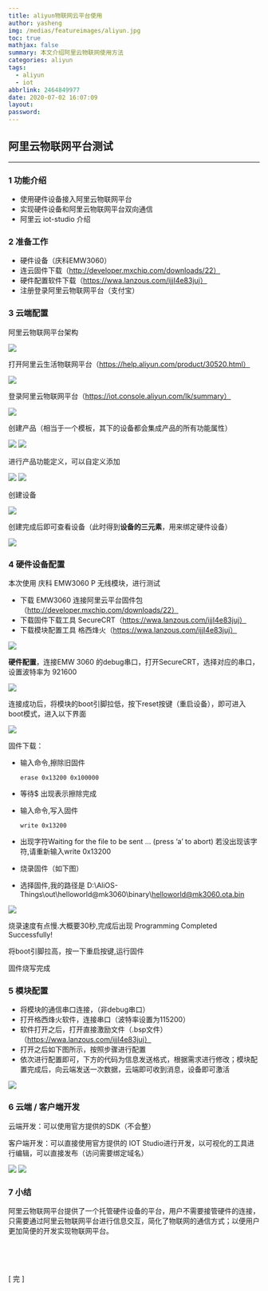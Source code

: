 ```yaml
---
title: aliyun物联网云平台使用
author: yasheng
img: /medias/featureimages/aliyun.jpg
toc: true
mathjax: false
summary: 本文介绍阿里云物联网使用方法
categories: aliyun
tags:
  - aliyun
  - iot
abbrlink: 2464849977
date: 2020-07-02 16:07:09
layout:
password:
---
```


## 阿里云物联网平台测试

---

### 1 功能介绍

- 使用硬件设备接入阿里云物联网平台
- 实现硬件设备和阿里云物联网平台双向通信
- 阿里云 iot-studio 介绍

### 2 准备工作

- 硬件设备（庆科EMW3060）
- 连云固件下载（http://developer.mxchip.com/downloads/22）
- 硬件配置软件下载（https://wwa.lanzous.com/ijjI4e83juj）
- 注册登录阿里云物联网平台（支付宝）

### 3 云端配置

阿里云物联网平台架构

<img src="/images/post_images/aliyun_01_iot/aliyun_01_iot_00.png">

打开阿里云生活物联网平台（https://help.aliyun.com/product/30520.html）

<img src="/images/post_images/aliyun_01_iot/aliyun_01_iot_01.png">

登录阿里云物联网平台（https://iot.console.aliyun.com/lk/summary）

<img src="/images/post_images/aliyun_01_iot/aliyun_01_iot_02.png">

创建产品（相当于一个模板，其下的设备都会集成产品的所有功能属性）

<img src="/images/post_images/aliyun_01_iot/aliyun_01_iot_03.png">

<img src="/images/post_images/aliyun_01_iot/aliyun_01_iot_05.png">



进行产品功能定义，可以自定义添加

<img src="/images/post_images/aliyun_01_iot/aliyun_01_iot_06.png">

<img src="/images/post_images/aliyun_01_iot/aliyun_01_iot_07.png">



创建设备

<img src="/images/post_images/aliyun_01_iot/aliyun_01_iot_08.png">

创建完成后即可查看设备（此时得到**设备的三元素**，用来绑定硬件设备）

<img src="/images/post_images/aliyun_01_iot/aliyun_01_iot_09.png">



### 4 硬件设备配置

本次使用 庆科 EMW3060 P 无线模块，进行测试

- 下载 EMW3060 连接阿里云平台固件包（http://developer.mxchip.com/downloads/22）
- 下载固件下载工具 SecureCRT（https://wwa.lanzous.com/ijjI4e83juj）
- 下载模块配置工具 格西烽火（https://wwa.lanzous.com/ijjI4e83juj）

<img src="/images/post_images/aliyun_01_iot/aliyun_01_iot_10.png">

**硬件配置**，连接EMW 3060 的debug串口，打开SecureCRT，选择对应的串口，设置波特率为 921600

<img src="/images/post_images/aliyun_01_iot/aliyun_01_iot_11.png">

连接成功后，将模块的boot引脚拉低，按下reset按键（重启设备），即可进入boot模式，进入以下界面

<img src="/images/post_images/aliyun_01_iot/aliyun_01_iot_12.png">

固件下载：

- 输入命令,擦除旧固件

  ```
  erase 0x13200 0x100000
  ```

- 等待$ 出现表示擦除完成

- 输入命令,写入固件

  ```
  write 0x13200
  ```

- 出现字符Waiting for the file to be sent … (press ‘a’ to abort) 若没出现该字符,请重新输入write 0x13200

- 烧录固件（如下图）

- 选择固件,我的路径是 D:\AliOS-Things\out\helloworld@mk3060\binary\helloworld@mk3060.ota.bin

<img src="/images/post_images/aliyun_01_iot/aliyun_01_iot_13.png">

烧录速度有点慢.大概要30秒,完成后出现 Programming Completed Successfully!

将boot引脚拉高，按一下重启按键,运行固件

固件烧写完成



### 5 模块配置

- 将模块的通信串口连接，（非debug串口）
- 打开格西烽火软件，连接串口（波特率设置为115200）
- 软件打开之后，打开直接激励文件（.bsp文件）（https://wwa.lanzous.com/ijjI4e83juj）
- 打开之后如下图所示，按照步骤进行配置
- 依次进行配置即可，下方的代码为信息发送格式，根据需求进行修改；模块配置完成后，向云端发送一次数据，云端即可收到消息，设备即可激活

<img src="/images/post_images/aliyun_01_iot/aliyun_01_iot_14.png">



### 6 云端 / 客户端开发

云端开发：可以使用官方提供的SDK（不会整）

客户端开发：可以直接使用官方提供的 IOT Studio进行开发，以可视化的工具进行编辑，可以直接发布（访问需要绑定域名）

<img src="/images/post_images/aliyun_01_iot/aliyun_01_iot_15.png">

<img src="/images/post_images/aliyun_01_iot/aliyun_01_iot_16.png">



### 7 小结

阿里云物联网平台提供了一个托管硬件设备的平台，用户不需要接管硬件的连接，只需要通过阿里云物联网平台进行信息交互，简化了物联网的通信方式；以便用户更加简便的开发实现物联网平台。

​               

​                        

[  完  ]





